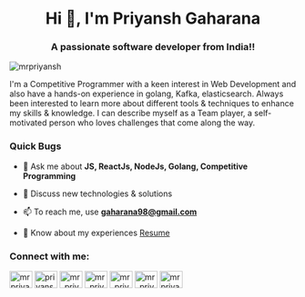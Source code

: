 <h1 align="center">Hi 👋, I'm Priyansh Gaharana</h1>
<h3 align="center">A passionate software developer from India!!</h3>

<p align="left"> <img src="https://komarev.com/ghpvc/?username=mrpriyansh&label=Profile%20views&color=0e75b6&style=flat" alt="mrpriyansh" /> </p>

I'm a Competitive Programmer with a keen interest in Web Development and also have a hands-on experience in golang, Kafka, elasticsearch. Always been interested to learn more about different tools & techniques to enhance my skills & knowledge. I can describe myself as a Team player, a self-motivated person who loves challenges that come along the way.


<h3 align="left"> Quick Bugs </h3>

- 💬 Ask me about **JS, ReactJs, NodeJs, Golang, Competitive Programming**

- 💬 Discuss new technologies & solutions

- 📫 To reach me, use **gaharana98@gmail.com**

- 📄 Know about my experiences [Resume](https://drive.google.com/file/d/1ESUmx7uFjD_PYb7Z8oot7NuFDmBkKx56/view)

<h3 align="left">Connect with me:</h3>
<p align="left">
<a href="https://linkedin.com/in/mrpriyansh" target="blank"><img align="center" src="https://raw.githubusercontent.com/rahuldkjain/github-profile-readme-generator/master/src/images/icons/Social/linked-in-alt.svg" alt="mrpriyansh" height="30" width="40" /></a>
<a href="https://stackoverflow.com/users/priyansh-gaharana" target="blank"><img align="center" src="https://raw.githubusercontent.com/rahuldkjain/github-profile-readme-generator/master/src/images/icons/Social/stack-overflow.svg" alt="priyansh-gaharana" height="30" width="40" /></a>
<a href="https://www.hackerrank.com/mr_priyansh" target="blank"><img align="center" src="https://raw.githubusercontent.com/rahuldkjain/github-profile-readme-generator/master/src/images/icons/Social/hackerrank.svg" alt="mr_priyansh" height="30" width="40" /></a>
<a href="https://codeforces.com/profile/mr_priyansh" target="blank"><img align="center" src="https://raw.githubusercontent.com/rahuldkjain/github-profile-readme-generator/master/src/images/icons/Social/codeforces.svg" alt="mr_priyansh" height="30" width="40" /></a>
<a href="https://www.leetcode.com/mr_priyansh" target="blank"><img align="center" src="https://raw.githubusercontent.com/rahuldkjain/github-profile-readme-generator/master/src/images/icons/Social/leet-code.svg" alt="mr_priyansh" height="30" width="40" /></a>
<a href="https://www.hackerearth.com/mr_priyansh" target="blank"><img align="center" src="https://static-fastly.hackerearth.com/static/hackerearth/images/logo/HE_identity_white.png" alt="mr_priyansh" height="30" width="40" /></a>
<a href="https://auth.geeksforgeeks.org/user/mrpriyansh" target="blank"><img align="center" src="https://raw.githubusercontent.com/rahuldkjain/github-profile-readme-generator/master/src/images/icons/Social/geeks-for-geeks.svg" alt="mrpriyansh" height="30" width="40" /></a>
</p>



